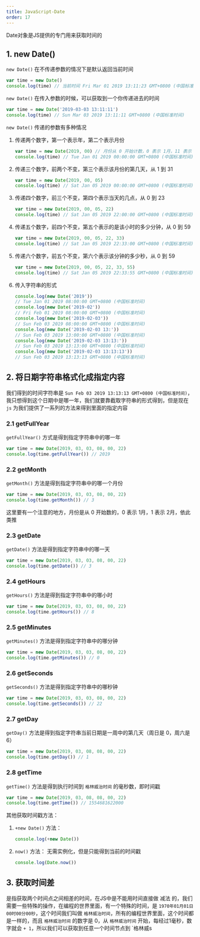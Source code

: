 ```yaml
---
title: JavaScript-Date
order: 17
---
```


Date对象是JS提供的专门用来获取时间的

## 1. new Date()

`new Date()` 在不传递参数的情况下是默认返回当前时间

```javascript
var time = new Date()
console.log(time) // 当前时间 Fri Mar 01 2019 13:11:23 GMT+0800 (中国标准时间)
```

`new Date()` 在传入参数的时候，可以获取到一个你传递进去的时间

```javascript
var time = new Date('2019-03-03 13:11:11')
console.log(time) // Sun Mar 03 2019 13:11:11 GMT+0800 (中国标准时间)
```

`new Date()` 传递的参数有多种情况

1. 传递两个数字，第一个表示年，第二个表示月份

   ```javascript
   var time = new Date(2019, 00) // 月份从 0 开始计数，0 表示 1月，11 表示 12月
   console.log(time) // Tue Jan 01 2019 00:00:00 GMT+0800 (中国标准时间)
   ```

2. 传递三个数字，前两个不变，第三个表示该月份的第几天，从 1 到 31

   ```javascript
   var time = new Date(2019, 00, 05) 
   console.log(time) // Sat Jan 05 2019 00:00:00 GMT+0800 (中国标准时间)
   ```

3. 传递四个数字，前三个不变，第四个表示当天的几点，从 0 到 23

   ```javascript
   var time = new Date(2019, 00, 05, 22) 
   console.log(time) // Sat Jan 05 2019 22:00:00 GMT+0800 (中国标准时间)
   ```

4. 传递五个数字，前四个不变，第五个表示的是该小时的多少分钟，从 0 到 59

   ```javascript
   var time = new Date(2019, 00, 05, 22, 33) 
   console.log(time) // Sat Jan 05 2019 22:33:00 GMT+0800 (中国标准时间)
   ```

5. 传递六个数字，前五个不变，第六个表示该分钟的多少秒，从 0 到 59

   ```javascript
   var time = new Date(2019, 00, 05, 22, 33, 55) 
   console.log(time) // Sat Jan 05 2019 22:33:55 GMT+0800 (中国标准时间)
   ```

6. 传入字符串的形式

   ```javascript
   console.log(new Date('2019')) 
   // Tue Jan 01 2019 08:00:00 GMT+0800 (中国标准时间)
   console.log(new Date('2019-02')) 
   // Fri Feb 01 2019 08:00:00 GMT+0800 (中国标准时间)
   console.log(new Date('2019-02-03')) 
   // Sun Feb 03 2019 08:00:00 GMT+0800 (中国标准时间)
   console.log(new Date('2019-02-03 13:')) 
   // Sun Feb 03 2019 13:00:00 GMT+0800 (中国标准时间)
   console.log(new Date('2019-02-03 13:13:')) 
   // Sun Feb 03 2019 13:13:00 GMT+0800 (中国标准时间)
   console.log(new Date('2019-02-03 13:13:13')) 
   // Sun Feb 03 2019 13:13:13 GMT+0800 (中国标准时间)
   ```

## 2. 将日期字符串格式化成指定内容

我们得到的时间字符串是 `Sun Feb 03 2019 13:13:13 GMT+0800 (中国标准时间)`，我只想得到这个日期中是哪一年，我们就要靠截取字符串的形式得到，但是现在 `js` 为我们提供了一系列的方法来得到里面的指定内容

### 2.1 getFullYear

`getFullYear()` 方式是得到指定字符串中的哪一年

```javascript
var time = new Date(2019, 03, 03, 08, 00, 22)
console.log(time.getFullYear()) // 2019
```

### 2.2 getMonth

`getMonth()` 方法是得到指定字符串中的哪一个月份 

```javascript
var time = new Date(2019, 03, 03, 08, 00, 22)
console.log(time.getMonth()) // 3
```

这里要有一个注意的地方，月份是从 0 开始数的，0 表示 1月，1 表示 2月，依此类推

### 2.3 getDate

`getDate()` 方法是得到指定字符串中的哪一天

```javascript
var time = new Date(2019, 03, 03, 08, 00, 22)
console.log(time.getDate()) // 3
```

### 2.4 getHours

`getHours()` 方法是得到指定字符串中的哪小时

```javascript
var time = new Date(2019, 03, 03, 08, 00, 22)
console.log(time.getHours()) // 8
```

### 2.5 getMinutes

`getMinutes()` 方法是得到指定字符串中的哪分钟

```javascript
var time = new Date(2019, 03, 03, 08, 00, 22)
console.log(time.getMinutes()) // 0
```

### 2.6 getSeconds

`getSeconds()` 方法是得到指定字符串中的哪秒钟

```javascript
var time = new Date(2019, 03, 03, 08, 00, 22)
console.log(time.getSeconds()) // 22
```

### 2.7 getDay

`getDay()` 方法是得到指定字符串当前日期是一周中的第几天（周日是 0，周六是 6）

```javascript
var time = new Date(2019, 03, 08, 08, 00, 22)
console.log(time.getDay()) // 1
```

### 2.8 getTime

`getTime()` 方法是得到执行时间到 `格林威治时间` 的毫秒数，即时间戳

```javascript
var time = new Date(2019, 03, 08, 08, 00, 22)
console.log(time.getTime()) // 1554681622000
```

其他获取时间戳方法：

1. `+new Date()` 方法：

   ```js
   console.log(+new Date())
   ```

2. `now()` 方法：
   无需实例化，但是只能得到当前的时间戳

   ```js
   console.log(Date.now())
   ```

## 3. 获取时间差

是指获取两个时间点之间相差的时间，在JS中是不能用时间直接做 减法 的，我们需要一些特殊的操作，在编程的世界里面，有一个特殊的时间，是 `1970年01月01日00时00分00秒`，这个时间我们叫做 `格林威治时间`，所有的编程世界里面，这个时间都是一样的，而且 `格林威治时间` 的数字是 0，从 `格林威治时间` 开始，每经过1毫秒，数字就会 `+ 1`，所以我们可以获取到任意一个时间节点到 `格林威s
